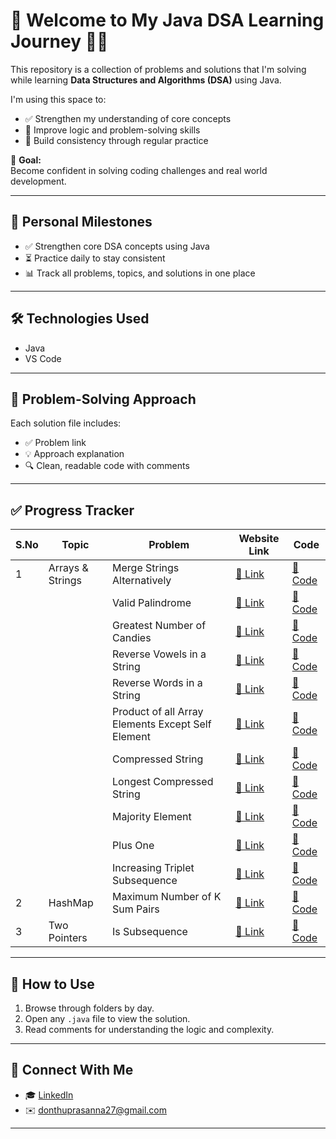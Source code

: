 
# 🚀 Welcome to My Java DSA Learning Journey 👩‍💻

This repository is a collection of problems and solutions that I'm solving while learning **Data Structures and Algorithms (DSA)** using Java.

I'm using this space to:

- ✅ Strengthen my understanding of core concepts  
- 🧠 Improve logic and problem-solving skills  
- 📅 Build consistency through regular practice  

🎯 **Goal:**  
Become confident in solving coding challenges and real world development.

---

## 📌 Personal Milestones

- ✅ Strengthen core DSA concepts using Java  
- ⏳ Practice daily to stay consistent  
- 📊 Track all problems, topics, and solutions in one place  

---

## 🛠️ Technologies Used

- Java
- VS Code 

---

## 🧾 Problem-Solving Approach

Each solution file includes:
- ✅ Problem link
- 💡 Approach explanation
- 🔍 Clean, readable code with comments

---

## ✅ Progress Tracker

| S.No | Topic           | Problem                   | Website Link         | Code                            |
|------|------------------|---------------------------|---------------------------------|-------------------------------------|
| 1    | Arrays & Strings | Merge Strings Alternatively | [🔗 Link](https://leetcode.com/problems/merge-strings-alternately/)         | [📁 Code](Arrays&Strings/mergeStringsAlt.java)   |
|      |                  | Valid Palindrome          | [🔗 Link](https://leetcode.com/problems/valid-palindrome/)                  | [📁 Code](Arrays&Strings/ValidPalindrome.java)   |
|      |                  | Greatest Number of Candies | [🔗 Link](https://leetcode.com/problems/kids-with-the-greatest-number-of-candies/) | [📁 Code](Arrays&Strings/GreatestNoOfCandies.java) |
|      |                  |Reverse Vowels in a String |  [🔗 Link](https://leetcode.com/problems/reverse-words-in-a-string/) | [📁 Code](Arrays&Strings/4_ReverseVowels.java)    |
|      |                  |Reverse Words in a String |  [🔗 Link](https://leetcode.com/problems/reverse-vowels-of-a-string/) | [📁 Code](Arrays&Strings/5_ReverseWords.java)     |
|      |                  |Product of all Array Elements Except Self Element |  [🔗 Link](https://leetcode.com/problems/product-of-array-except-self/) | [📁 Code](Arrays&Strings/6_ProductofArrayWithoutSelf.java) |
|      |                  |Compressed String |  [🔗 Link](https://leetcode.com/problems/string-compression/)| [📁 Code](Arrays&Strings//7_ComprresedString)|
|      |                  |Longest Compressed String |  [🔗 Link](https://leetcode.com/problems/longest-common-prefix/)| [📁 Code](Arrays&Strings//8_LongestCompressedString.java)|
|      |                  |Majority Element |  [🔗 Link](https://leetcode.com/problems/majority-element/)| [📁 Code](Arrays&Strings//9_MajorityElement.java)|
|      |                  |Plus One |  [🔗 Link](https://leetcode.com/problems/plus-one/)| [📁 Code](Arrays&Strings//10_PlusOne.java)|
|      |                  |Increasing Triplet Subsequence |  [🔗 Link](https://leetcode.com/problems/increasing-triplet-subsequence/)| [📁 Code](Arrays&Strings//11_IncreasingTriplet.java)|
| 2     |   HashMap               |Maximum Number of K Sum Pairs |  [🔗 Link](https://leetcode.com/problems/max-number-of-k-sum-pairs/)| [📁 Code](HashMap//1_MaXElementsWithSumK.java)|
| 3     |  Two Pointers              |Is Subsequence |  [🔗 Link](https://leetcode.com/problems/is-subsequence/)| [📁 Code](IsSubsequence.java)|


---

## 🧭 How to Use

1. Browse through folders by day.
2. Open any `.java` file to view the solution.
3. Read comments for understanding the logic and complexity.

---

## 🙌 Connect With Me

- 🎓 [LinkedIn](https://www.linkedin.com/in/lakshmi-prasanna-donthu-7b4604291?utm_source=share&utm_campaign=share_via&utm_content=profile&utm_medium=android_app)  
- ✉️ donthuprasanna27@gmail.com  


---
